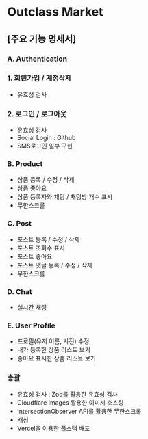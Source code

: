 # Outclass Market

## [주요 기능 명세서]

### A. Authentication

### 1. 회원가입 / 계정삭제

- 유효성 검사

### 2. 로그인 / 로그아웃

- 유효성 검사
- Social Login : Github
- SMS로그인 일부 구현

### B. Product

- 상품 등록 / 수정 / 삭제
- 상품 좋아요
- 상품 등록자와 채팅 / 채팅방 개수 표시
- 무한스크롤

### C. Post

- 포스트 등록 / 수정 / 삭제
- 포스트 조회수 표시
- 포스트 좋아요
- 포스트 댓글 등록 / 수정 / 삭제
- 무한스크롤

### D. Chat

- 실시간 채팅

### E. User Profile

- 프로필(유저 이름, 사진) 수정
- 내가 등록한 상품 리스트 보기
- 좋아요 표시한 상품 리스트 보기

### 총괄

- 유효성 검사 : Zod를 활용한 유효성 검사
- Cloudflare Images 활용한 이미지 호스팅
- IntersectionObserver API를 활용한 무한스크롤
- 캐싱
- Vercel을 이용한 풀스택 배포
